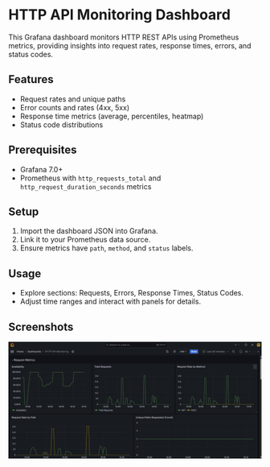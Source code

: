 # HTTP API Monitoring Dashboard

This Grafana dashboard monitors HTTP REST APIs using Prometheus metrics, providing insights into request rates, response times, errors, and status codes.

## Features

- Request rates and unique paths
- Error counts and rates (4xx, 5xx)
- Response time metrics (average, percentiles, heatmap)
- Status code distributions

## Prerequisites

- Grafana 7.0+
- Prometheus with `http_requests_total` and `http_request_duration_seconds` metrics

## Setup

1. Import the dashboard JSON into Grafana.
2. Link it to your Prometheus data source.
3. Ensure metrics have `path`, `method`, and `status` labels.

## Usage

- Explore sections: Requests, Errors, Response Times, Status Codes.
- Adjust time ranges and interact with panels for details.

## Screenshots
![GO-HTTP-DASHBOARD](docs/go-http-dashboard.png)